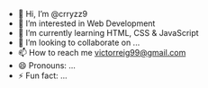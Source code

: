 - 👋 Hi, I’m @crryzz9
- 👀 I’m interested in Web Development
- 🌱 I’m currently learning HTML, CSS & JavaScript
- 💞️ I’m looking to collaborate on ...
- 📫 How to reach me victorreig99@gmail.com
- 😄 Pronouns: ...
- ⚡ Fun fact: ...

<!---
crryzz9/crryzz9 is a ✨ special ✨ repository because its `README.md` (this file) appears on your GitHub profile.
You can click the Preview link to take a look at your changes.
--->
